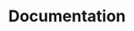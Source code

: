 ---
layout: article-start
title: Documentation
description: Documenatation of the product Weaviate.
topic: Documentation
tags: ['weaviate', 'documentation']
video-link: 
video-caption: 
menu-order: 2
open-graph-type: article
---